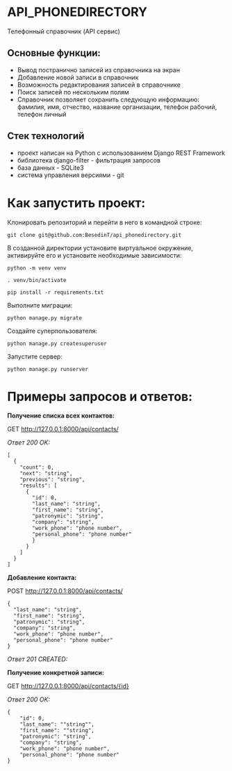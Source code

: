 # API_PHONEDIRECTORY

Телефонный справочник (API сервис)

## Основные функции:

- Вывод постранично записей из справочника на экран
- Добавление новой записи в справочник
- Возможность редактирования записей в справочнике
- Поиск записей по нескольким полям
- Справочник позволяет сохранить следующую информацию: фамилия, имя, отчество, название организации, телефон рабочий, телефон личный   

## Стек технологий
- проект написан на Python с использованием Django REST Framework
- библиотека django-filter - фильтрация запросов
- база данных - SQLite3
- система управления версиями - git

# Как запустить проект:

Клонировать репозиторий и перейти в него в командной строке:
```
git clone git@github.com:BesedinT/api_phonedirectory.git
```
В созданной директории установите виртуальное окружение, активируйте его и установите необходимые зависимости:
```
python -m venv venv
```
```
. venv/bin/activate
```
```
pip install -r requirements.txt
```
Выполните миграции:
```
python manage.py migrate
```
Создайте суперпользователя:
```
python manage.py createsuperuser
```
Запустите сервер:
```
python manage.py runserver
```

# Примеры запросов и ответов:

**Получение списка всех контактов:**

GET http://127.0.0.1:8000/api/contacts/

*Ответ 200 OK:*
```
[
  {
    "count": 0,
    "next": "string",
    "previous": "string",
    "results": [
      {
        "id": 0,
        "last_name": "string",
        "first_name": "string",
        "patronymic": "string",
        "company": "string",
        "work_phone": "phone number",
        "personal_phone": "phone number"
        }
      }
    ]
  }
]
```
**Добавление контакта:**

POST http://127.0.0.1:8000/api/contacts/
```
{
  "last_name": "string",
  "first_name": "string",
  "patronymic": "string",
  "company": "string",
  "work_phone": "phone number",
  "personal_phone": "phone number"
}
```
*Ответ 201 CREATED:* 

**Получение конкретной записи:**

GET http://127.0.0.1:8000/api/contacts/{id}

*Ответ 200 OK:*
```
{
    "id": 0,
    "last_name": ""string"",
    "first_name": ""string",
    "patronymic": "string",
    "company": "string",
    "work_phone": "phone number",
    "personal_phone": "phone number"
}
```
